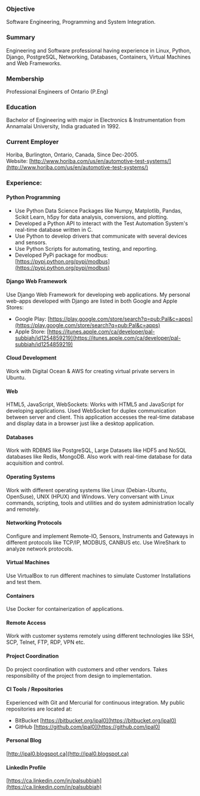 ### Objective 
Software Engineering, Programming and System Integration.

### Summary
Engineering and Software professional having experience in Linux, Python, Django, PostgreSQL, Networking, Databases, Containers, Virtual Machines and Web Frameworks.

### Membership
Professional Engineers of Ontario (P.Eng)

### Education 
Bachelor of Engineering with major in Electronics & Instrumentation from Annamalai University, India graduated in 1992.

### Current Employer 
Horiba, Burlington, Ontario, Canada, Since Dec-2005.<br>
Website: [http://www.horiba.com/us/en/automotive-test-systems/](http://www.horiba.com/us/en/automotive-test-systems/)<br>

### Experience: 

#### Python Programming 
- Use Python Data Science Packages like Numpy, Matplotlib, Pandas, Scikit Learn, h5py for data analysis, conversions, and plotting.
- Developed a Python API to interact with the Test Automation System's real-time database written in C. 
- Use Python to develop drivers that communicate with several devices and sensors.
- Use Python Scripts for automating, testing, and reporting. 
- Developed PyPi package for modbus: [https://pypi.python.org/pypi/modbus](https://pypi.python.org/pypi/modbus)

#### Django Web Framework 
Use Django Web Framework for developing web applications. My personal web-apps developed with Django are listed in both Google and Apple Stores:
- Google Play: [https://play.google.com/store/search?q=pub:Pal&c=apps](https://play.google.com/store/search?q=pub:Pal&c=apps)
- Apple Store:  [https://itunes.apple.com/ca/developer/pal-subbiah/id1254859219](https://itunes.apple.com/ca/developer/pal-subbiah/id1254859219)

#### Cloud Development 
Work with Digital Ocean & AWS for creating virtual private servers in Ubuntu. 

#### Web 
HTML5, JavaScript, WebSockets: Works with HTML5 and JavaScript for developing applications. Used WebSocket for duplex communication between server and client. This application accesses the real-time database and display data in a browser just like a desktop application. 

#### Databases 
Work with RDBMS like PostgreSQL, Large Datasets like HDF5 and NoSQL databases like Redis, MongoDB. Also work with real-time database for data acquisition and control. 

#### Operating Systems 
Work with different operating systems like Linux (Debian-Ubuntu, OpenSuse), UNIX (HPUX) and Windows. Very conversant with Linux commands, scripting, tools and utilities and do system administration locally and remotely.  

#### Networking Protocols 
Configure and implement Remote-IO, Sensors, Instruments and Gateways in different protocols like TCP/IP, MODBUS, CANBUS etc. Use WireShark to analyze network protocols.

#### Virtual Machines 
Use VirtualBox to run different machines to simulate Customer Installations and test them.

#### Containers
Use Docker for containerization of applications.

#### Remote Access
Work with customer systems remotely using different technologies like SSH, SCP, Telnet, FTP, RDP, VPN etc.

#### Project Coordination 
Do project coordination with customers and other vendors. Takes responsibility of the project from design to implementation.

#### CI Tools / Repositories 
Experienced with Git and Mercurial for continuous integration. My public repositories are located at:
- BitBucket [https://bitbucket.org/ipal0](https://bitbucket.org/ipal0)
- GitHub [https://github.com/ipal0](https://github.com/ipal0)

#### Personal Blog
[http://ipal0.blogspot.ca](http://ipal0.blogspot.ca)

#### LinkedIn Profile 
[https://ca.linkedin.com/in/palsubbiah](https://ca.linkedin.com/in/palsubbiah)
